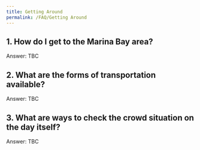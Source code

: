 ```yaml
---
title: Getting Around
permalink: /FAQ/Getting Around
---
```


## 1. How do I get to the Marina Bay area? 

Answer: TBC

## 2. What are the forms of transportation available? 

Answer: TBC

## 3. What are ways to check the crowd situation on the day itself? 

Answer: TBC
